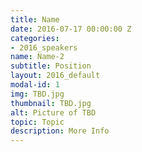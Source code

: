 ```yaml
---
title: Name
date: 2016-07-17 00:00:00 Z
categories:
- 2016_speakers
name: Name-2
subtitle: Position
layout: 2016_default
modal-id: 1
img: TBD.jpg
thumbnail: TBD.jpg
alt: Picture of TBD
topic: Topic
description: More Info
---
```


